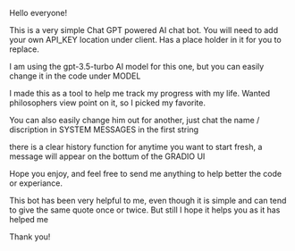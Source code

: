 Hello everyone!

This is a very simple Chat GPT powered AI chat bot. You will need to add your own API_KEY location under client. Has a place holder in it for you to replace.

I am using the gpt-3.5-turbo AI model for this one, but you can easily change it in the code under MODEL

I made this as a tool to help me track my progress with my life. Wanted philosophers view point on it, so I picked my favorite.

You can also easily change him out for another, just chat the name / discription in SYSTEM MESSAGES in the first string

there is a clear history function for anytime you want to start fresh, a message will appear on the bottum of the GRADIO UI

Hope you enjoy, and feel free to send me anything to help better the code or experiance.

This bot has been very helpful to me, even though it is simple and can tend to give the same quote once or twice. But still I hope it helps you as it has helped me

Thank you!
